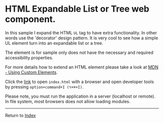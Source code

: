 # HTML Expandable List or Tree web component.

In this sample I expand the HTML `UL` tag to have extra functionality. In other words use the 'decorator' design pattern.
It is very cool to see how a simple UL element turn into an expandable list or a tree.

The element is for sample only does not have the necessary and required accessibility properties. 

For more details how to extend an HTML element please take a look at [MDN - Using Custom Elements](https://developer.mozilla.org/en-US/docs/Web/Web_Components/Using_custom_elements).

Click the [link](index.html) to open `index.html` with a browser and open developer tools by pressing `option+command+I (⌥+⌘+I)`.

Please note, you must run the application in a server (localhost or remote). In file system, most browsers
does not allow loading modules.

---
Return to [Index](../../README.md)